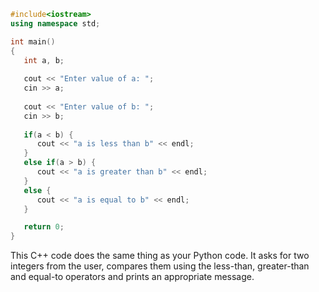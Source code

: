 ```cpp
#include<iostream>
using namespace std;

int main()
{
   int a, b;
   
   cout << "Enter value of a: ";
   cin >> a;
   
   cout << "Enter value of b: ";
   cin >> b;
   
   if(a < b) {
      cout << "a is less than b" << endl;
   }
   else if(a > b) {
      cout << "a is greater than b" << endl;
   }
   else {
      cout << "a is equal to b" << endl;
   }

   return 0;
}
```
This C++ code does the same thing as your Python code. It asks for two integers from the user, compares them using the less-than, greater-than and equal-to operators and prints an appropriate message.

